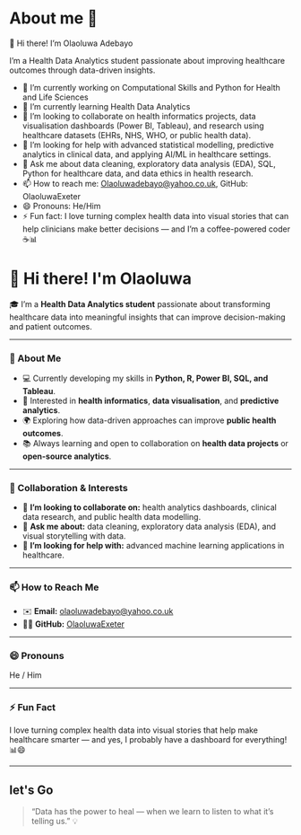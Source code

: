 # About me 👋

<!-- **OlaoluwaExeter/OlaoluwaExeter** is a ✨ _special_ ✨ repository because its `README.md` (this file) appears on your GitHub profile.!-->

👋 Hi there! I’m Olaoluwa Adebayo

I’m a Health Data Analytics student passionate about improving healthcare outcomes through data-driven insights.

- 🔭 I’m currently working on Computational Skills and Python for Health and Life Sciences
- 🌱 I’m currently learning Health Data Analytics
- 👯 I’m looking to collaborate on health informatics projects, data visualisation dashboards (Power BI, Tableau), and research using healthcare datasets (EHRs, NHS, WHO, or public health data).
- 🤔 I’m looking for help with advanced statistical modelling, predictive analytics in clinical data, and applying AI/ML in healthcare settings.
- 💬 Ask me about data cleaning, exploratory data analysis (EDA), SQL, Python for healthcare data, and data ethics in health research.
- 📫 How to reach me: Olaoluwadebayo@yahoo.co.uk, GitHub: OlaoluwaExeter
- 😄 Pronouns: He/Him
- ⚡ Fun fact: I love turning complex health data into visual stories that can help clinicians make better decisions — and I’m a coffee-powered coder ☕📊

# 👋 Hi there! I'm Olaoluwa  

🎓 I’m a **Health Data Analytics student** passionate about transforming healthcare data into meaningful insights that can improve decision-making and patient outcomes.  

---

### 🧠 About Me  
- 💻 Currently developing my skills in **Python, R, Power BI, SQL, and Tableau**.  
- 🧬 Interested in **health informatics**, **data visualisation**, and **predictive analytics**.  
- 🌍 Exploring how data-driven approaches can improve **public health outcomes**.  
- 📚 Always learning and open to collaboration on **health data projects** or **open-source analytics**.  

---

### 🤝 Collaboration & Interests  
- 🤔 **I’m looking to collaborate on:** health analytics dashboards, clinical data research, and public health data modelling.  
- 💬 **Ask me about:** data cleaning, exploratory data analysis (EDA), and visual storytelling with data.  
- 🧩 **I’m looking for help with:** advanced machine learning applications in healthcare.  

---

### 📫 How to Reach Me  
- ✉️ **Email:** [olaoluwadebayo@yahoo.co.uk](mailto:olaoluwadebayo@yahoo.co.uk)  
- 🧑‍💻 **GitHub:** [OlaoluwaExeter](https://github.com/OlaoluwaExeter)  

---

### 😄 Pronouns  
He / Him  

---

### ⚡ Fun Fact  
I love turning complex health data into visual stories that help make healthcare smarter — and yes, I probably have a dashboard for everything! 📊😄  

---
## let's Go
> “Data has the power to heal — when we learn to listen to what it’s telling us.” 💡

